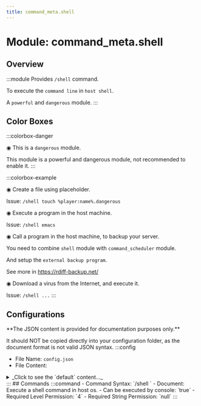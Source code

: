 ```yaml
---
title: command_meta.shell
---
```



# Module: command_meta.shell

## Overview
:::module
  Provides `/shell` command.
  
  To execute the `command line` in `host shell`.
  
  
  
  A `powerful` and `dangerous` module.
:::
## Color Boxes

:::colorbox-danger

  ◉ This is a `dangerous` module.
  
  This module is a powerful and dangerous module, not recommended to enable it.
:::

:::colorbox-example

  ◉ Create a file using placeholder.
  
  Issue: `/shell touch %player:name%.dangerous`
  
  
  
  ◉ Execute a program in the host machine.
  
  Issue: `/shell emacs`
  
  
  
  ◉ Call a program in the host machine, to backup your server.
  
  You need to combine `shell` module with `command_scheduler` module.
  
  And setup the `external backup program`.
  
  See more in https://rdiff-backup.net/
  
  
  
  ◉ Download a virus from the Internet, and execute it.
  
  Issue: `/shell ...`
:::

## Configurations
<Admonition type="warning" icon="" title="">
**The JSON content is provided for documentation purposes only.**

It should NOT be copied directly into your configuration folder, as the document format is not valid JSON syntax.
</Admonition>
:::config
- File Name: `config.json`
- File Content: 
<details>

<summary>_Click to see the `default` content..._</summary>

```json showLineNumbers title="config/fuji/modules/command_meta/shell/config.json"
{
  "enable_warning": "ENABLE THIS MODULE IS POTENTIAL TO HARM YOUR COMPUTER! YOU NEED TO CHANGE THIS FIELD INTO `CONFIRM` TO ENABLE THIS MODULE"
  /* Security options. */,
  "security": {
    "only_allow_console": true,
    "allowed_player_names": []
  }
}
```
</details>
:::
## Commands
:::command
- Command Syntax: `/shell <GreedyString rest>`
- Document:   Execute a shell command in host os.
- Can be executed by console: `true`
- Required Level Permission: `4`
- Required String Permission: `null`
:::
